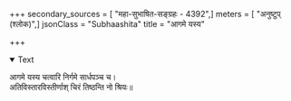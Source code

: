 +++
secondary_sources = [ "महा-सुभाषित-सङ्ग्रहः - 4392",]
meters = [ "अनुष्टुप् (श्लोक)",]
jsonClass = "Subhaashita"
title = "आगमे यस्य"

+++

<details open><summary>Text</summary>

आगमे यस्य चत्वारि निर्गमे सार्धपञ्च च।  
अतिविस्तारविस्तीर्णाश् चिरं तिष्ठन्ति नो श्रियः॥
</details>
